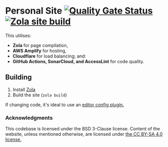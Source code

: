 # Personal Site [![Quality Gate Status](https://sonarcloud.io/api/project_badges/measure?project=doamatto_personal-site&metric=alert_status)](https://sonarcloud.io/dashboard?id=doamatto_personal-site)[![Zola site build](https://github.com/doamatto/doamatto.xyz/actions/workflows/test-build.yml/badge.svg)](https://github.com/doamatto/doamatto.xyz/actions/workflows/test-build.yml)

This utilises:
- **Zola** for page compilation,
- **AWS Amplify** for hosting,
- **Cloudflare** for load balancing; and:
- **GitHub Actions, SonarCloud, and AccessLint** for code quality.

## Building
1. Install [Zola](https://www.getzola.org/documentation/getting-started/installation/)
2. Build the site (`zola build`)

If changing code, it's ideal to use an [editor config plugin.](https://editorconfig.org/#download) 

### Acknowledgments
This codebase is licensed under the BSD 3-Clause license. Content of the website, unless mentioned otherwise, are licensed under [the CC BY-SA 4.0 license.](https://creativecommons.org/licenses/by-sa/4.0/deed.fr)
